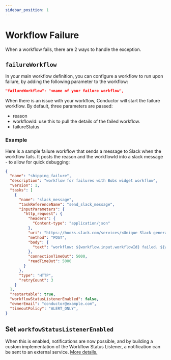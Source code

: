 ```yaml
---
sidebar_position: 1
---
```


# Workflow Failure

When a workflow fails, there are 2 ways to handle the exception.

## ```failureWorkflow```

In your main workflow definition, you can configure a workflow to run upon failure, by adding the following parameter to the workflow:

```json
"failureWorkflow": "<name of your failure workflow",
```

When there is an issue with your workflow, Conductor will start the failure workflow.  By default, three parameters are passed:

* reason
* workflowId: use this to pull the details of the failed workflow.
* failureStatus

### Example

Here is a sample failure workflow that sends a message to Slack when the workflow fails. It posts the reason and the workflowId into a slack message - to allow for quick debugging:

```JSON
{
  "name": "shipping_failure",
  "description": "workflow for failures with Bobs widget workflow",
  "version": 1,
  "tasks": [
    {
      "name": "slack_message",
      "taskReferenceName": "send_slack_message",
      "inputParameters": {
        "http_request": {
          "headers": {
            "Content-type": "application/json"
          },
          "uri": "https://hooks.slack.com/services/<Unique Slack generated Key goes here>",
          "method": "POST",
          "body": {
            "text": "workflow: ${workflow.input.workflowId} failed. ${workflow.input.reason}"
          },
          "connectionTimeOut": 5000,
          "readTimeOut": 5000
        }
      },
      "type": "HTTP",
      "retryCount": 3
    }
  ],
  "restartable": true,
  "workflowStatusListenerEnabled": false,
  "ownerEmail": "conductor@example.com",
  "timeoutPolicy": "ALERT_ONLY",
}
```





##  Set ```workfowStatusListenerEnabled``` 

When this is enabled, notifications are now possible, and by building a custom implementation of the Workflow Status Listener, a notification can be sent to an external service. [More details.](https://github.com/Netflix/conductor/issues/1017#issuecomment-468869173)